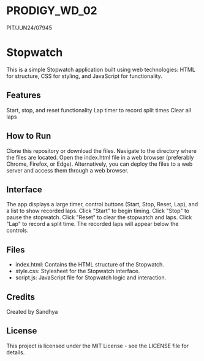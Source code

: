 # PRODIGY_WD_02
PIT/JUN24/07945
<h1>Stopwatch</h1>

This is a simple Stopwatch application built using web technologies: HTML for structure, CSS for styling, and JavaScript for functionality.
## Features
Start, stop, and reset functionality
Lap timer to record split times
Clear all laps
## How to Run
Clone this repository or download the files.
Navigate to the directory where the files are located.
Open the index.html file in a web browser (preferably Chrome, Firefox, or Edge).
Alternatively, you can deploy the files to a web server and access them through a web browser.
## Interface
The app displays a large timer, control buttons (Start, Stop, Reset, Lap), and a list to show recorded laps.
Click "Start" to begin timing. Click "Stop" to pause the stopwatch. Click "Reset" to clear the stopwatch and laps.
Click "Lap" to record a split time. The recorded laps will appear below the controls.
## Files
- index.html: Contains the HTML structure of the Stopwatch.
- style.css: Stylesheet for the Stopwatch interface.
- script.js: JavaScript file for Stopwatch logic and interaction.
## Credits
Created by Sandhya
## License
This project is licensed under the MIT License - see the LICENSE file for details.
